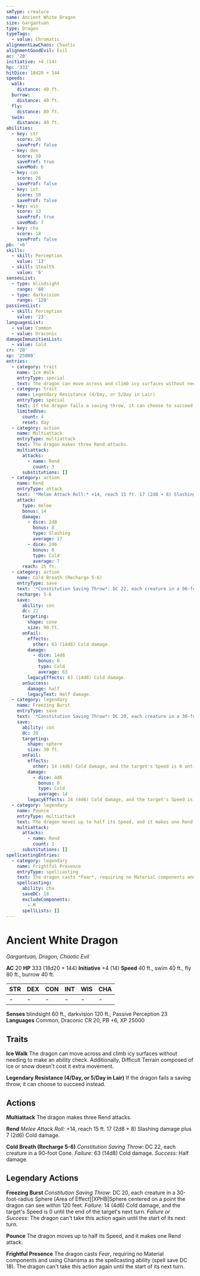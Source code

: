 ```yaml
---
smType: creature
name: Ancient White Dragon
size: Gargantuan
type: Dragon
typeTags:
  - value: Chromatic
alignmentLawChaos: Chaotic
alignmentGoodEvil: Evil
ac: '20'
initiative: +4 (14)
hp: '333'
hitDice: 18d20 + 144
speeds:
  walk:
    distance: 40 ft.
  burrow:
    distance: 40 ft.
  fly:
    distance: 80 ft.
  swim:
    distance: 40 ft.
abilities:
  - key: str
    score: 26
    saveProf: false
  - key: dex
    score: 10
    saveProf: true
    saveMod: 6
  - key: con
    score: 26
    saveProf: false
  - key: int
    score: 10
    saveProf: false
  - key: wis
    score: 13
    saveProf: true
    saveMod: 7
  - key: cha
    score: 18
    saveProf: false
pb: '+6'
skills:
  - skill: Perception
    value: '13'
  - skill: Stealth
    value: '6'
sensesList:
  - type: blindsight
    range: '60'
  - type: darkvision
    range: '120'
passivesList:
  - skill: Perception
    value: '23'
languagesList:
  - value: Common
  - value: Draconic
damageImmunitiesList:
  - value: Cold
cr: '20'
xp: '25000'
entries:
  - category: trait
    name: Ice Walk
    entryType: special
    text: The dragon can move across and climb icy surfaces without needing to make an ability check. Additionally, Difficult Terrain composed of ice or snow doesn't cost it extra movement.
  - category: trait
    name: Legendary Resistance (4/Day, or 5/Day in Lair)
    entryType: special
    text: If the dragon fails a saving throw, it can choose to succeed instead.
    limitedUse:
      count: 4
      reset: day
  - category: action
    name: Multiattack
    entryType: multiattack
    text: The dragon makes three Rend attacks.
    multiattack:
      attacks:
        - name: Rend
          count: 3
      substitutions: []
  - category: action
    name: Rend
    entryType: attack
    text: '*Melee Attack Roll:* +14, reach 15 ft. 17 (2d8 + 8) Slashing damage plus 7 (2d6) Cold damage.'
    attack:
      type: melee
      bonus: 14
      damage:
        - dice: 2d8
          bonus: 8
          type: Slashing
          average: 17
        - dice: 2d6
          bonus: 0
          type: Cold
          average: 7
      reach: 15 ft.
  - category: action
    name: Cold Breath (Recharge 5-6)
    entryType: save
    text: '*Constitution Saving Throw*: DC 22, each creature in a 90-foot Cone. *Failure:*  63 (14d8) Cold damage. *Success:*  Half damage.'
    recharge: 5-6
    save:
      ability: con
      dc: 22
      targeting:
        shape: cone
        size: 90 ft.
      onFail:
        effects:
          other: 63 (14d8) Cold damage.
        damage:
          - dice: 14d8
            bonus: 0
            type: Cold
            average: 63
        legacyEffects: 63 (14d8) Cold damage.
      onSuccess:
        damage: half
        legacyText: Half damage.
  - category: legendary
    name: Freezing Burst
    entryType: save
    text: '*Constitution Saving Throw*: DC 20, each creature in a 30-foot-radius Sphere [Area of Effect]|XPHB|Sphere centered on a point the dragon can see within 120 feet. *Failure:*  14 (4d6) Cold damage, and the target''s Speed is 0 until the end of the target''s next turn. *Failure or Success*:  The dragon can''t take this action again until the start of its next turn.'
    save:
      ability: con
      dc: 20
      targeting:
        shape: sphere
        size: 30 ft.
      onFail:
        effects:
          other: 14 (4d6) Cold damage, and the target's Speed is 0 until the end of the target's next turn.
        damage:
          - dice: 4d6
            bonus: 0
            type: Cold
            average: 14
        legacyEffects: 14 (4d6) Cold damage, and the target's Speed is 0 until the end of the target's next turn.
  - category: legendary
    name: Pounce
    entryType: multiattack
    text: The dragon moves up to half its Speed, and it makes one Rend attack.
    multiattack:
      attacks:
        - name: Rend
          count: 1
      substitutions: []
spellcastingEntries:
  - category: legendary
    name: Frightful Presence
    entryType: spellcasting
    text: The dragon casts *Fear*, requiring no Material components and using Charisma as the spellcasting ability (spell save DC 18). The dragon can't take this action again until the start of its next turn.
    spellcasting:
      ability: cha
      saveDC: 18
      excludeComponents:
        - M
      spellLists: []
---
```


# Ancient White Dragon
*Gargantuan, Dragon, Chaotic Evil*

**AC** 20
**HP** 333 (18d20 + 144)
**Initiative** +4 (14)
**Speed** 40 ft., swim 40 ft., fly 80 ft., burrow 40 ft.

| STR | DEX | CON | INT | WIS | CHA |
| --- | --- | --- | --- | --- | --- |
| - | - | - | - | - | - |

**Senses** blindsight 60 ft., darkvision 120 ft.; Passive Perception 23
**Languages** Common, Draconic
CR 20, PB +6, XP 25000

## Traits

**Ice Walk**
The dragon can move across and climb icy surfaces without needing to make an ability check. Additionally, Difficult Terrain composed of ice or snow doesn't cost it extra movement.

**Legendary Resistance (4/Day, or 5/Day in Lair)**
If the dragon fails a saving throw, it can choose to succeed instead.

## Actions

**Multiattack**
The dragon makes three Rend attacks.

**Rend**
*Melee Attack Roll:* +14, reach 15 ft. 17 (2d8 + 8) Slashing damage plus 7 (2d6) Cold damage.

**Cold Breath (Recharge 5-6)**
*Constitution Saving Throw*: DC 22, each creature in a 90-foot Cone. *Failure:*  63 (14d8) Cold damage. *Success:*  Half damage.

## Legendary Actions

**Freezing Burst**
*Constitution Saving Throw*: DC 20, each creature in a 30-foot-radius Sphere [Area of Effect]|XPHB|Sphere centered on a point the dragon can see within 120 feet. *Failure:*  14 (4d6) Cold damage, and the target's Speed is 0 until the end of the target's next turn. *Failure or Success*:  The dragon can't take this action again until the start of its next turn.

**Pounce**
The dragon moves up to half its Speed, and it makes one Rend attack.

**Frightful Presence**
The dragon casts *Fear*, requiring no Material components and using Charisma as the spellcasting ability (spell save DC 18). The dragon can't take this action again until the start of its next turn.
